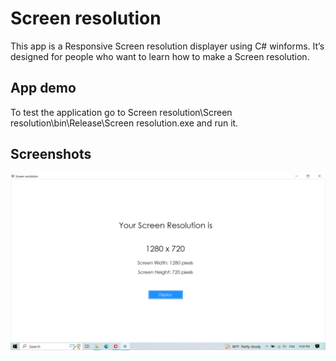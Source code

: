 # Screen resolution

This app is a Responsive Screen resolution displayer using C# winforms. It’s designed for people who want to learn how to make a Screen resolution.


## App demo

To test the application go to Screen resolution\Screen resolution\bin\Release\Screen resolution.exe  and run it.


## Screenshots

![App Screenshot](https://github.com/AflaxCade/Screen-resolution/blob/master/Screen%20resolution.png?raw=true)
